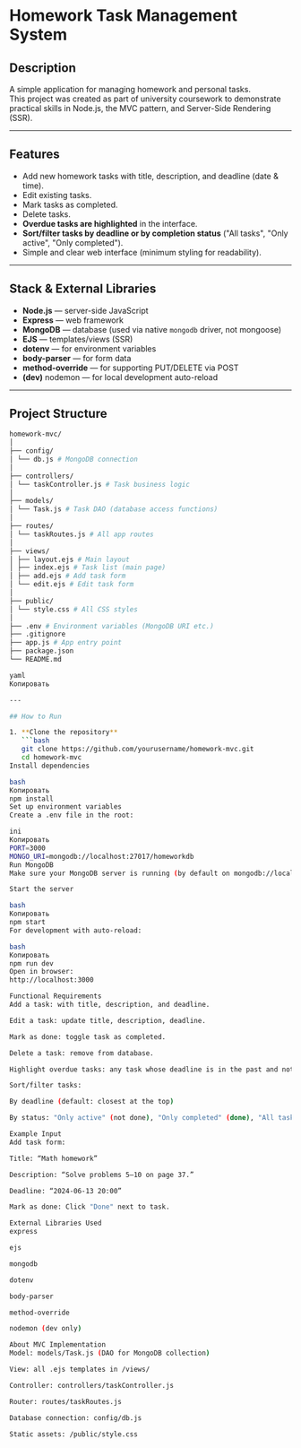 # Homework Task Management System

## Description

A simple application for managing homework and personal tasks.  
This project was created as part of university coursework to demonstrate practical skills in Node.js, the MVC pattern, and Server-Side Rendering (SSR).

---

## Features

- Add new homework tasks with title, description, and deadline (date & time).
- Edit existing tasks.
- Mark tasks as completed.
- Delete tasks.
- **Overdue tasks are highlighted** in the interface.
- **Sort/filter tasks by deadline or by completion status** ("All tasks", "Only active", "Only completed").
- Simple and clear web interface (minimum styling for readability).

---

## Stack & External Libraries

- **Node.js** — server-side JavaScript
- **Express** — web framework
- **MongoDB** — database (used via native `mongodb` driver, not mongoose)
- **EJS** — templates/views (SSR)
- **dotenv** — for environment variables
- **body-parser** — for form data
- **method-override** — for supporting PUT/DELETE via POST
- **(dev)** nodemon — for local development auto-reload

---

## Project Structure
```bash
homework-mvc/
│
├── config/
│ └── db.js # MongoDB connection
│
├── controllers/
│ └── taskController.js # Task business logic
│
├── models/
│ └── Task.js # Task DAO (database access functions)
│
├── routes/
│ └── taskRoutes.js # All app routes
│
├── views/
│ ├── layout.ejs # Main layout
│ ├── index.ejs # Task list (main page)
│ ├── add.ejs # Add task form
│ └── edit.ejs # Edit task form
│
├── public/
│ └── style.css # All CSS styles
│
├── .env # Environment variables (MongoDB URI etc.)
├── .gitignore
├── app.js # App entry point
├── package.json
└── README.md

yaml
Копировать

---

## How to Run

1. **Clone the repository**  
   ```bash
   git clone https://github.com/yourusername/homework-mvc.git
   cd homework-mvc
Install dependencies

bash
Копировать
npm install
Set up environment variables
Create a .env file in the root:

ini
Копировать
PORT=3000
MONGO_URI=mongodb://localhost:27017/homeworkdb
Run MongoDB
Make sure your MongoDB server is running (by default on mongodb://localhost:27017).

Start the server

bash
Копировать
npm start
For development with auto-reload:

bash
Копировать
npm run dev
Open in browser:
http://localhost:3000

Functional Requirements
Add a task: with title, description, and deadline.

Edit a task: update title, description, deadline.

Mark as done: toggle task as completed.

Delete a task: remove from database.

Highlight overdue tasks: any task whose deadline is in the past and not completed is visually marked.

Sort/filter tasks:

By deadline (default: closest at the top)

By status: "Only active" (not done), "Only completed" (done), "All tasks" (default).

Example Input
Add task form:

Title: “Math homework”

Description: “Solve problems 5–10 on page 37.”

Deadline: “2024-06-13 20:00”

Mark as done: Click "Done" next to task.

External Libraries Used
express

ejs

mongodb

dotenv

body-parser

method-override

nodemon (dev only)

About MVC Implementation
Model: models/Task.js (DAO for MongoDB collection)

View: all .ejs templates in /views/

Controller: controllers/taskController.js

Router: routes/taskRoutes.js

Database connection: config/db.js

Static assets: /public/style.css


